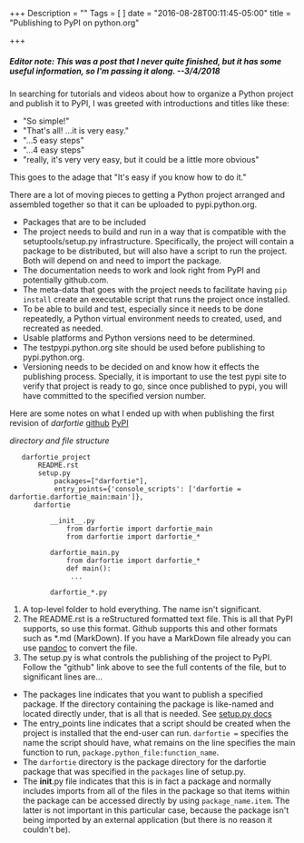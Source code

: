 +++
Description = ""
Tags = [
]
date = "2016-08-28T00:11:45-05:00"
title = "Publishing to PyPI on python.org"

+++
##### Editor note: This was a post that I never quite finished, but it has some useful information, so I'm passing it along. --3/4/2018

In searching for tutorials and videos about how to organize a Python project and publish it to PyPI, I was greeted with introductions and titles like these:

- "So simple!"
- "That's all! ...it is very easy."
- "...5 easy steps"
- "...4 easy steps"
- "really, it's very very easy, but it could be a little more obvious"

This goes to the adage that "It's easy if you know how to do it."

There are a lot of moving pieces to getting a Python project arranged and assembled together so that it can be uploaded to pypi.python.org.

- Packages that are to be included 
- The project needs to build and run in a way that is compatible with the setuptools/setup.py infrastructure.  Specifically, the project will contain a package to be distributed, but will also have a script to run the project.  Both will depend on and need to import the package.
- The documentation needs to work and look right from PyPI and potentially github.com.
- The meta-data that goes with the project needs to facilitate having `pip install` create an executable script that runs the project once installed.
- To be able to build and test, especially since it needs to be done repeatedly, a Python virtual environment needs to created, used, and recreated as needed.
- Usable platforms and Python versions need to be determined.
- The testpypi.python.org site should be used before publishing to pypi.python.org.
- Versioning needs to be decided on and know how it effects the publishing process.  Specially, it is important to use the test pypi site to verify that project is ready to go, since once published to pypi, you will have committed to the specified version number.

Here are some notes on what I ended up with when publishing the first revision of *darfortie* [github](https://github.com/kagalle/darfortie) [PyPI](https://pypi.python.org/pypi?:action=display&amp;name=darfortie&amp;version=1.0")

*directory and file structure*
```text
   darfortie_project
       README.rst
       setup.py
           packages=["darfortie"],
           entry_points={'console_scripts': ['darfortie = darfortie.darfortie_main:main']},
      darfortie
    
          __init__.py
              from darfortie import darfortie_main
              from darfortie import darfortie_*
        
          darfortie_main.py
              from darfortie import darfortie_*
              def main():
               ...
        
          darfortie_*.py
```

1. A top-level folder to hold everything.  The name isn't significant.
2. The README.rst is a reStructured formatted text file.  This is all that PyPI supports, so use this format.  Github supports this and other formats such as \*.md (MarkDown).  If you have a MarkDown file already you can use [pandoc](http://pandoc.org/try/) to convert the file.
3. The setup.py is what controls the publishing of the project to PyPI.  Follow the "github" link above to see the full contents of the file, but to significant lines are...

  - The packages line indicates that you want to publish a specified package.  If the directory containing the package is like-named and located directly under, that is all that is needed.  See [setup.py docs](https://docs.python.org/2/distutils/setupscript.html#listing-whole-packages)
  - The entry_points line indicates that a script should be created when the project is installed that the end-user can run.  `darfortie =` specifies the name the script should have, what remains on the line specifies the main function to run, `package.python_file:function_name`.
  - The `darfortie` directory is the package directory for the darfortie package that was specified in the `packages` line of setup.py.
  - The __init__.py file indicates that this is in fact a package and normally includes imports from all of the files in the package so that items within the package can be accessed directly by using `package_name.item`.  The latter is not important in this particular case, because the package isn't being imported by an external application (but there is no reason it couldn't be).
